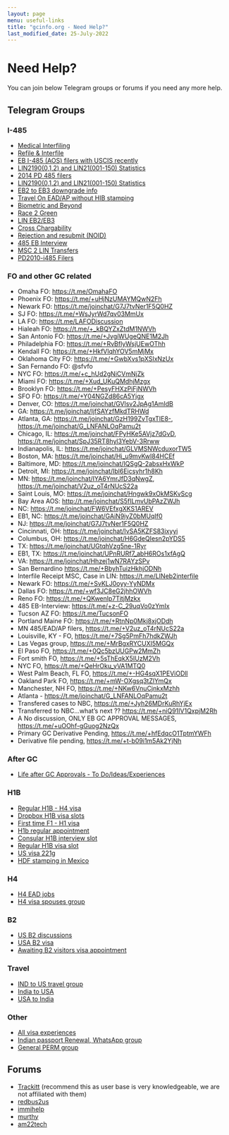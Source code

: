 ```yaml
---
layout: page
menu: useful-links
title: "gcinfo.org - Need Help?"
last_modified_date: 25-July-2022
---
```


# Need Help?

You can join below Telegram groups or forums if you need any more help. 

## Telegram Groups

### I-485
- [Medical Interfiling]( https://t.me/joinchat/fdDJr7DwXTlhZDAx)
- [Refile & Interfile](https://t.me/joinchat/Zb8RTLTBij9kZjMx)
- [EB I-485 (AOS) filers with USCIS recently]( https://t.me/USCIS_EB_AOS)
- [LIN2190(0,1,2) and LIN21(001-150) Statistics]( https://t.me/joinchat/vxgxgfpD7RIxMTM5)
- [2014 PD 485 filers]( https://t.me/joinchat/_RHO9js2yMJlNTI5)
- [LIN2190(0,1,2) and LIN21(001-150) Statistics]( https://t.me/joinchat/vxgxgfpD7RIxMTM5)
- [EB2 to EB3 downgrade info]( https://t.me/LetUsTalkIt)
- [Travel On EAD/AP without HIB stamping]( https://t.me/EADAP)
- [Biometric and Beyond]( https://t.me/biometricgroup)
- [Race 2 Green]( https://t.me/joinchat/8GaGeS4eWzA4MDYx)
- [LIN EB2/EB3 ]( https://t.me/joinchat/z08CQZvm11oyNDRh)
- [Cross Chargability](https://t.me/joinchat/xqy0UeHl6BozZjBh)
- [Rejection and resubmit (NOID)]( https://t.me/joinchat/HM8DjBKKigeTRMJf)
- [485 EB Interview]( https://t.me/joinchat/Bm1M73rDbVY0Y2Qx)
- [MSC 2 LIN Transfers]( https://t.me/ms2ln)
- [PD2010-i485 Filers]( https://t.me/twenty10_2010_I485_Filers)

### FO and other GC related
- Omaha FO: https://t.me/OmahaFO
- Phoenix FO: https://t.me/+uHjNzUMAYMQwN2Fh
- Newark FO: https://t.me/joinchat/G7J7tvNer1F5Q0HZ
- SJ FO: https://t.me/+WsJyrWd7qv03MmUx
- LA FO: https://t.me/LAFODiscussion
- Hialeah FO: https://t.me/+_kBQYZxZtdM1NWVh
- San Antonio FO: https://t.me/+JvgiWUgeQNE1M2Jh
- Philadelphia FO: https://t.me/+RvBflyWsjUEwOThh
- Kendall FO: https://t.me/+HkfVlqhYOV5mMjMx
- Oklahoma City FO: https://t.me/+GwbXvs1pXSIxNzUx
- San Fernando FO: @sfvfo
- NYC FO: https://t.me/+c_hUd2gNiCVmNjZk
- Miami FO: https://t.me/+Xud_UKuQMdhjMzgx
- Brooklyn FO: https://t.me/+PesyFHXzPiFjNWVh
- SFO FO: https://t.me/+Y04NGZd86cA5Yjgx
- Denver, CO: https://t.me/joinchat/GVlsv2JpAg1AmIdB
- GA: https://t.me/joinchat/IjfSAYzfMkdTRHWd
- Atlanta, GA: https://t.me/joinchat/GzH199ZvTgxTIE8-, https://t.me/joinchat/G_LNFANLOqPamu2t
- Chicago, IL: https://t.me/joinchat/FPyHKe5AVjz7dGvD, https://t.me/joinchat/SpJ35RT8hyl3YebV-3Rrww
- Indianapolis, IL: https://t.me/joinchat/GLVMSNWcduxorTW5
- Boston, MA: https://t.me/joinchat/Hj_u9mvKwI84HCEf
- Baltimore, MD: https://t.me/joinchat/IQSgQ-2absxHxWkP
- Detroit, MI:  https://t.me/joinchat/Ibl6Eicsyhr1h8Kh
- MN: https://t.me/joinchat/IYA6YmrJfD3qNwgZ, https://t.me/joinchat/V2uz_oT4rNUcS22a
- Saint Louis, MO: https://t.me/joinchat/Hngwk9xOkMSKvScg
- Bay Area AOS: http://t.me/joinchat/S5fILmvUbPAzZWJh
- NC: https://t.me/joinchat/FW6VEfxgXKS1AREV
- EB1, NC: https://t.me/joinchat/GAiN9iyZ0bMUqIf0
- NJ: https://t.me/joinchat/G7J7tvNer1F5Q0HZ
- Cincinnati, OH: https://t.me/joinchat/IvSA5KZFS83ixyyi
- Columbus, OH: https://t.me/joinchat/H6GdeQIesn2pYDS5
- TX: https://t.me/joinchat/UGtqhVzg5ne-1Ryr
- EB1, TX: https://t.me/joinchat/UPnRURf7_abH6ROs1xfAgQ
- VA: https://t.me/joinchat/Hhzej1wN7RAYzSPv
- San Bernardino https://t.me/+BbyhTuizHkhjODNh
- Interfile Receipt MSC, Case in LIN: https://t.me/LINeb2interfile
- Newark FO: https://t.me/+SvKLJ0oyy-YyNDMx
- Dallas FO: https://t.me/+wf3JC8eG2jhhOWVh
- Reno FO: https://t.me/+QKwenlp7TitjMzkx
- 485 EB-Interview: https://t.me/+z-C_29uqVo0zYmIx
- Tucson AZ FO: https://t.me/TucsonFO
- Portland Maine FO: https://t.me/+RtnNp0Mkj8xjODdh
- MN 485/EAD/AP filers, https://t.me/+V2uz_oT4rNUcS22a
- Louisville, KY - FO, https://t.me/+7Sg5PmFh7hdkZWJh
- Las Vegas group, https://t.me/+MrBgxRYCUXI5MGQx
- El Paso FO, https://t.me/+0Qc5bzUUGPw2MmZh
- Fort smith FO, https://t.me/+5sThEqkX5IUzM2Vh
- NYC FO, https://t.me/+QeHrOku_yVA1MTQ0
- West Palm Beach, FL FO, https://t.me/+-HG4sqX1PEViODll
- Oakland Park FO, https://t.me/+mW-OXgsq3tZlYmQx
- Manchester, NH FO, https://t.me/+NKw6VnuCjnkxMzhh
- Atlanta - https://t.me/joinchat/G_LNFANLOqPamu2t
- Transfered cases to NBC, https://t.me/+Jyh26MDrKuRhYjEx
- Transferred to NBC...what’s next ?? https://t.me/+niQ91IV1QxpjM2Rh
- A No discussion, ONLY EB GC APPROVAL MESSAGES, https://t.me/+uOOhf-gGuog2NzQx
- Primary GC Derivative Pending, https://t.me/+hfEdqcO1TptmYWFh
- Derivative file pending, https://t.me/+t-b09i1m5Ak2YjNh

### After GC
- [Life after GC Approvals - To Do/Ideas/Experiences](https://t.me/+3kgh-tH5alxmN2U5)

### H1B
- [Regular H1B - H4 visa](	https://t.me/Regular_H1B_H4_VisaSlotsChecking)
- [Dropbox H1B visa slots](	https://t.me/joinchat/U7ZEg0687P2elB9-_er55Q)
- [First time F1 - H1 visa](	https://t.me/firsttimeh1stamping)
- [H1b regular appointment](	https://t.me/h1b_inperson_interview_or_EA)	
- [Consular H1B interview slot](	https://t.me/joinchat/HQiBShrAZzmibbCd)
- [Regular H1B visa slot](	https://t.me/joinchat/HQIMAnqCG3W8Wwy_)
- [US visa 221g](	https://t.me/usvisa_221g)
- [HDF stamping in Mexico](	https://t.me/joinchat/VTv8Z4E7VNp4L3pJ)

### H4
- [H4 EAD jobs]( https://t.me/H4ead)
- [H4 visa spouses group](	https://t.me/letshelpeachotherH4visa)

### B2
- [US B2 discussions]( https://t.me/joinchat/VIzshsG_oEgRYfoc)
- [USA B2 visa](	https://t.me/joinchat/IJ8PT5ZaLJsRYfoc)
- [Awaiting B2 visitors visa appointment](	https://t.me/joinchat/G0kAm43E-Lbfj1jh)

### Travel
- [IND to US travel group](	https://t.me/IndiaToUS)
- [India to USA](	https://t.me/joinchat/SNGZCw1HfbMxJXG0lmISiQ)
- [USA to India](	https://t.me/USA2India)

### Other
- [All visa experiences](https://t.me/us_visa_experiences)
- [Indian passport Renewal, WhatsApp group](https://chat.whatsapp.com/KTQUpACacXwDmS9WTJL1R9)				
- [General PERM group]( https://chat.whatsapp.com/D2hxKIonys19jeT8KXvdXZ)

## Forums
- [Trackitt](https://trackitt.com) (recommend this as user base is very knowledgeable, we are not affiliated with them) 
- [redbus2us](https://forum.redbus2us.com/)
- [immihelp](https://www.immihelp.com/forum/)
- [murthy](http://forum.murthy.com/)
- [am22tech](https://forum.am22tech.com)


